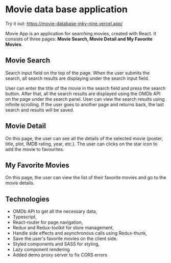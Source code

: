 # Movie data base application
Try it out: https://movie-database-inky-nine.vercel.app/

Movie App is an application for searching movies, created with React. It consists of three pages: **Movie Search, Movie Detail and My Favorite Movies**.

## Movie Search

Search input field on the top of the page. When the user submits the search, all search results are displaying under the search input field.

User can enter the title of the movie in the search field and press the search button. After that, all the search results are displayed using the OMDb API on the page under the search panel. User can view the search results using infinite scrolling. If the user goes to another page and returns back, the last search and results will be saved.

## Movie Detail

On this page, the user can see all the details of the selected movie (poster, title, plot, IMDB rating, year, etc.). The user can clicks on the star icon to add the movie to favourites.

## My Favorite Movies

On this page, the user can view the list of their favorite movies and go to the movie details.

## Technologies
- OMDb API to get all the necessary data,
- Typescript,
- React-router for page navigation,
- Redux and Redux-toolkit for store management,
- Handle side effects and asynchronous calls using Redux-thunk,
- Save the user's favorite movies on the client side.
- Styled components and SASS for styling,
- Lazy component rendering
- Added demo proxy server to fix CORS errors
